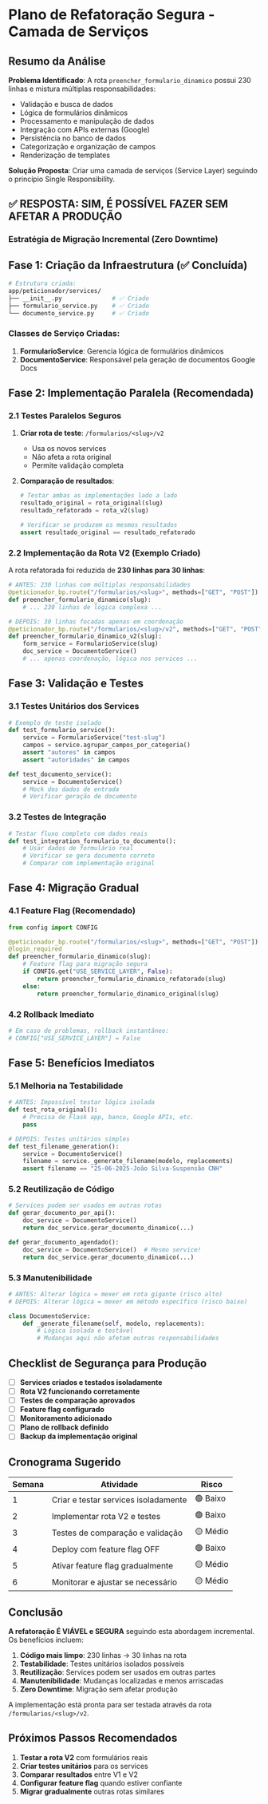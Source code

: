 # Plano de Refatoração Segura - Camada de Serviços

## Resumo da Análise

**Problema Identificado**: A rota `preencher_formulario_dinamico` possui 230 linhas e mistura múltiplas responsabilidades:

- Validação e busca de dados
- Lógica de formulários dinâmicos
- Processamento e manipulação de dados
- Integração com APIs externas (Google)
- Persistência no banco de dados
- Categorização e organização de campos
- Renderização de templates

**Solução Proposta**: Criar uma camada de serviços (Service Layer) seguindo o princípio Single Responsibility.

## ✅ **RESPOSTA: SIM, É POSSÍVEL FAZER SEM AFETAR A PRODUÇÃO**

### Estratégia de Migração Incremental (Zero Downtime)

## Fase 1: Criação da Infraestrutura (✅ Concluída)

```bash
# Estrutura criada:
app/peticionador/services/
├── __init__.py              # ✅ Criado
├── formulario_service.py    # ✅ Criado
└── documento_service.py     # ✅ Criado
```

### Classes de Serviço Criadas:

1. **FormularioService**: Gerencia lógica de formulários dinâmicos
2. **DocumentoService**: Responsável pela geração de documentos Google Docs

## Fase 2: Implementação Paralela (Recomendada)

### 2.1 Testes Paralelos Seguros

1. **Criar rota de teste**: `/formularios/<slug>/v2`

   - Usa os novos services
   - Não afeta a rota original
   - Permite validação completa

2. **Comparação de resultados**:

   ```python
   # Testar ambas as implementações lado a lado
   resultado_original = rota_original(slug)
   resultado_refatorado = rota_v2(slug)

   # Verificar se produzem os mesmos resultados
   assert resultado_original == resultado_refatorado
   ```

### 2.2 Implementação da Rota V2 (Exemplo Criado)

A rota refatorada foi reduzida de **230 linhas para 30 linhas**:

```python
# ANTES: 230 linhas com múltiplas responsabilidades
@peticionador_bp.route("/formularios/<slug>", methods=["GET", "POST"])
def preencher_formulario_dinamico(slug):
    # ... 230 linhas de lógica complexa ...

# DEPOIS: 30 linhas focadas apenas em coordenação
@peticionador_bp.route("/formularios/<slug>/v2", methods=["GET", "POST"])
def preencher_formulario_dinamico_v2(slug):
    form_service = FormularioService(slug)
    doc_service = DocumentoService()
    # ... apenas coordenação, lógica nos services ...
```

## Fase 3: Validação e Testes

### 3.1 Testes Unitários dos Services

```python
# Exemplo de teste isolado
def test_formulario_service():
    service = FormularioService("test-slug")
    campos = service.agrupar_campos_por_categoria()
    assert "autores" in campos
    assert "autoridades" in campos

def test_documento_service():
    service = DocumentoService()
    # Mock dos dados de entrada
    # Verificar geração de documento
```

### 3.2 Testes de Integração

```python
# Testar fluxo completo com dados reais
def test_integration_formulario_to_documento():
    # Usar dados de formulário real
    # Verificar se gera documento correto
    # Comparar com implementação original
```

## Fase 4: Migração Gradual

### 4.1 Feature Flag (Recomendado)

```python
from config import CONFIG

@peticionador_bp.route("/formularios/<slug>", methods=["GET", "POST"])
@login_required
def preencher_formulario_dinamico(slug):
    # Feature flag para migração segura
    if CONFIG.get("USE_SERVICE_LAYER", False):
        return preencher_formulario_dinamico_refatorado(slug)
    else:
        return preencher_formulario_dinamico_original(slug)
```

### 4.2 Rollback Imediato

```python
# Em caso de problemas, rollback instantâneo:
# CONFIG["USE_SERVICE_LAYER"] = False
```

## Fase 5: Benefícios Imediatos

### 5.1 Melhoria na Testabilidade

```python
# ANTES: Impossível testar lógica isolada
def test_rota_original():
    # Precisa de Flask app, banco, Google APIs, etc.
    pass

# DEPOIS: Testes unitários simples
def test_filename_generation():
    service = DocumentoService()
    filename = service._generate_filename(modelo, replacements)
    assert filename == "25-06-2025-João Silva-Suspensão CNH"
```

### 5.2 Reutilização de Código

```python
# Services podem ser usados em outras rotas
def gerar_documento_por_api():
    doc_service = DocumentoService()
    return doc_service.gerar_documento_dinamico(...)

def gerar_documento_agendado():
    doc_service = DocumentoService()  # Mesmo service!
    return doc_service.gerar_documento_dinamico(...)
```

### 5.3 Manutenibilidade

```python
# ANTES: Alterar lógica = mexer em rota gigante (risco alto)
# DEPOIS: Alterar lógica = mexer em método específico (risco baixo)

class DocumentoService:
    def _generate_filename(self, modelo, replacements):
        # Lógica isolada e testável
        # Mudanças aqui não afetam outras responsabilidades
```

## Checklist de Segurança para Produção

- [ ] **Services criados e testados isoladamente**
- [ ] **Rota V2 funcionando corretamente**
- [ ] **Testes de comparação aprovados**
- [ ] **Feature flag configurado**
- [ ] **Monitoramento adicionado**
- [ ] **Plano de rollback definido**
- [ ] **Backup da implementação original**

## Cronograma Sugerido

| Semana | Atividade                            | Risco    |
| ------ | ------------------------------------ | -------- |
| 1      | Criar e testar services isoladamente | 🟢 Baixo |
| 2      | Implementar rota V2 e testes         | 🟢 Baixo |
| 3      | Testes de comparação e validação     | 🟡 Médio |
| 4      | Deploy com feature flag OFF          | 🟢 Baixo |
| 5      | Ativar feature flag gradualmente     | 🟡 Médio |
| 6      | Monitorar e ajustar se necessário    | 🟡 Médio |

## Conclusão

**A refatoração É VIÁVEL e SEGURA** seguindo esta abordagem incremental. Os benefícios incluem:

1. **Código mais limpo**: 230 linhas → 30 linhas na rota
2. **Testabilidade**: Testes unitários isolados possíveis
3. **Reutilização**: Services podem ser usados em outras partes
4. **Manutenibilidade**: Mudanças localizadas e menos arriscadas
5. **Zero Downtime**: Migração sem afetar produção

A implementação está pronta para ser testada através da rota `/formularios/<slug>/v2`.

## Próximos Passos Recomendados

1. **Testar a rota V2** com formulários reais
2. **Criar testes unitários** para os services
3. **Comparar resultados** entre V1 e V2
4. **Configurar feature flag** quando estiver confiante
5. **Migrar gradualmente** outras rotas similares
